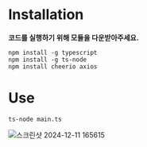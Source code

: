 # Installation
**코드를 실행하기 위해 모듈을 다운받아주세요.**
```
npm install -g typescript
npm install -g ts-node
npm install cheerio axios
```

# Use
```
ts-node main.ts
```

![스크린샷 2024-12-11 165615](https://github.com/user-attachments/assets/8c9bff53-8984-4301-ad87-5abf24449fed)
